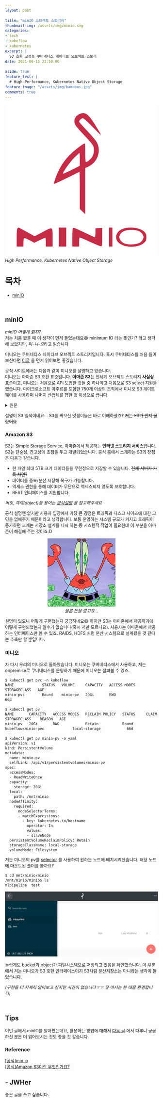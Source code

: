 ```yaml
---
layout: post

title: "minIO 오브젝트 스토리지"
thumbnail-img: /assets/img/minio.svg
categories:
- tech
- kubeflow
- kubernetes
excerpt: |
  S3 호환 고성능 쿠버네티스 네이티브 오브젝트 스토리
date: 2021-06-16 23:50:00 

aside: true
feature_text: |
  # High Performance, Kubernetes Native Object Storage
feature_image: "/assets/img/bamboos.jpg"
comments: true
---
```


<!-- more -->

<!-- image repository: https://raw.githubusercontent.com/JWHer/jwher.github.io/master/_posts/images/ -->

![Alt](https://raw.githubusercontent.com/JWHer/jwher.github.io/master/_posts/images/minio.svg "minio")  
*High Performance, Kubernetes Native Object Storage*  


# 목차
* [minIO](#minIO)

<br/>

## minIO  

*minIO 어떻게 읽지?*  
저는 처음 봤을 때 이 생각이 먼저 들었는데요:laughing: minimum IO 라는 뜻인가? 라고 생각해 보았지만,
*미-니-오*라고 읽습니다

미니오는 쿠버네티스 네이티브 오브젝트 스토리지입니다.
혹시 쿠버네티스를 처음 들어보신다면 [이글](https://jwher.github.io/2021-04-12-welcome-to-kubernetes/)
을 먼저 읽어보면 좋겠습니다.  

공식 사이트에서는 다음과 같이 미니오를 설명하고 있습니다.  
미니오는 아마존 S3 호환 표준입니다.
**아마존 S3**는 전세계 오브젝트 스토리지 **사실상** 표준이고, 미니오는 처음으로 API 도입한 것들 중 하나이고
처음으로 S3 select 지원을 했습니다.
마이크로소프트 아주르를 포함한 750개 이상의 조직에서 미니오 S3 게이트웨이를 사용하며 나머지 산업체를 합한 것 이상으로 큽니다.

<details>
<summary>원문</summary>
<div markdown="1">
The defacto standard for Amazon S3 compatibility.
Amazon’s S3 API is the defacto standard in the object storage world.
MinIO is the defacto standard for S3 compatibility and was one of the first to adopt the API and the first to add support for S3 Select.
More than 750 organizations, including Microsoft Azure, use MinIO’s S3 Gateway - more than the rest of the industry combined.
</div>
</details>

설명이 S3 일색이네요... S3를 써보신 멋쟁이들은 바로 이해하셨죠?
~~저는 S3가 뭔지 몰랐어요~~  

### Amazon S3

S3는 Simple Storage Service, 아마존에서 제공하는 **인터넷 스토리지 서비스**입니다.
S3는 단순성, 견고성에 초점을 두고 개발되었습니다. 공식 홈에서 소개하는 S3의 장점은 다음과 같습니다.

* 한 파일 최대 5TB 크기 데이터들을 무한정으로 저장할 수 있습니다. ~~전체 서버가 가득 차면?~~
* 데이터를 중복/분산 저장해 복구가 가능합니다. 
* 엑세스 권한을 통해 데이터가 무단으로 액세스되지 않도록 보호합니다.
* REST 인터페이스를 지원합니다.

*버킷, 객체(object)등 용어는 [공식설명](https://docs.aws.amazon.com/ko_kr/AmazonS3/latest/userguide/Welcome.html) 을 참고해주세요*

공식 설명엔 없지만 사용자 입장에서 가장 큰 강점은
트래픽과 디스크 사이즈에 대한 고민을 없에주기 때문이라고 생각합니다.
보통 운영하는 시스템 규모가 커지고 트래픽이 증가하면
크게는 저장소 설계를 다시 하는 등 시스템적 작업이 필요한데
이 부분을 아마존이 해결해 주는 것이죠:D

<div align="center" markdown="1">

![Alt](https://raw.githubusercontent.com/JWHer/jwher.github.io/master/_posts/images/money.jpg "money")  
*물론 돈을 받고요...*
</div>

설명이 있으니 어떻게 구현했는지 궁금하네요:smile:
하지만 S3는 아마존에서 제공하기에 어떻게 구현되었는지 알수가 없습니다(혹시 저만 모르나요).
사용자는 아마존에서 제공하는 인터페이스만 볼 수 있죠.
RAIDS, HDFS 처럼 분산 시스템으로 설계됬을 것 같다는 추측만 할 뿐입니다.

### 미니오

자 다시 우리의 미니오로 돌아왔습니다. 미니오는 쿠버네티스에서 사용하고,
저는 onpremise로 쿠버네티스를 운영하기 때문에 미니오는 살펴볼 수 있죠. 

```shell
$ kubectl get pvc -n kubeflow
NAME             STATUS   VOLUME     CAPACITY   ACCESS MODES   STORAGECLASS   AGE
minio-pvc        Bound    minio-pv   20Gi       RWO                           66d

$ kubectl get pv
NAME       CAPACITY   ACCESS MODES   RECLAIM POLICY   STATUS     CLAIM                          STORAGECLASS    REASON   AGE
minio-pv   20Gi       RWO            Retain           Bound      kubeflow/minio-pvc             local-storage            66d

$ kubectl get pv minio-pv -o yaml
apiVersion: v1
kind: PersistentVolume
metadata:
  name: minio-pv
  selfLink: /api/v1/persistentvolumes/minio-pv
spec:
  accessModes:
  - ReadWriteOnce
  capacity:
    storage: 20Gi
  local:
    path: /mnt/minio
  nodeAffinity:
    required:
      nodeSelectorTerms:
      - matchExpressions:
        - key: kubernetes.io/hostname
          operator: In
          values:
          - slaveNode
  persistentVolumeReclaimPolicy: Retain
  storageClassName: local-storage
  volumeMode: Filesystem
```

저는 미니오의 pv를 [selector](https://jwher.github.io/2021-06-14-k8s-tip-nodeselector/) 를 사용하여 원하는 노드에 배치시켜놨습니다.
해당 노드에 마운트된 폴더를 볼까요?

```shell
$ cd mnt/minio/minio
/mnt/minio/minio$ ls
mlpipeline  test
```

![Alt](https://raw.githubusercontent.com/JWHer/jwher.github.io/master/_posts/images/minio-bucket.png "minio bucket")

놀랍게도 bucket과 object가 파일시스템으로 저장되고 있음을 확인했습니다.
이 부분에서 저는 미니오가 S3 호환 인터페이스이지 S3처럼 분산저장소는 아니라는 생각이 들었습니다.

*(구현을 더 자세히 알아보고 싶지만 시간이 없습니다ㅜㅜ 잘 아시는 분 태클 환영합니다)*

<br/>

## Tips

이번 글에서 minIO를 알아봤는데요,
활용하는 방법에 대해서 [다음 글](https://jwher.github.io/2021-06-21-kubeflow-visualization-2/) 에서 다루니 궁금하신 분은 더 읽어보시는 것도 좋을 것 같습니다.

### Reference  
[[공식]min.io](https://min.io)  
[[공식]Amazon S3이란 무엇인가요?](https://docs.aws.amazon.com/ko_kr/AmazonS3/latest/userguide/Welcome.html)

## - JWHer  
좋은 글을 쓰고 싶습니다.

<!-- update log -->
<!--
본문에 추가할 내용을 적는다.
-->
